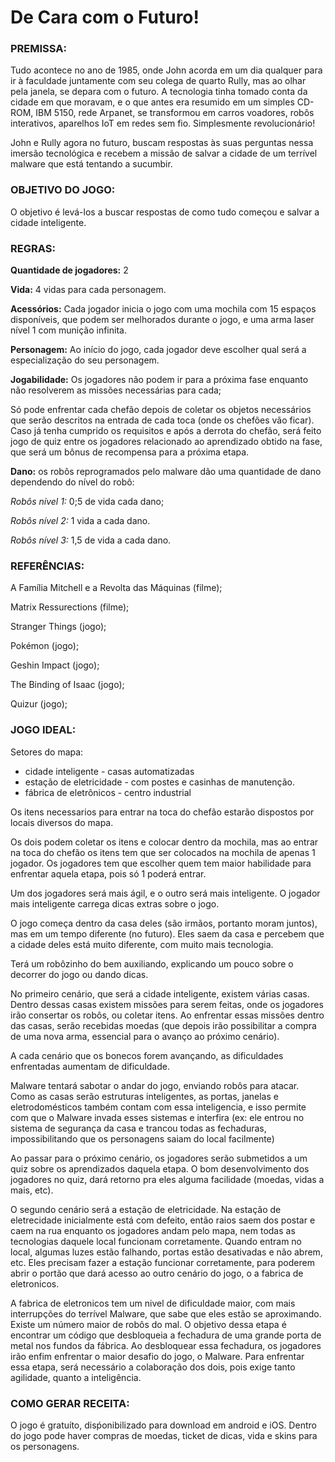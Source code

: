 # De Cara com o Futuro!

### **PREMISSA:**
Tudo acontece no ano de 1985, onde John acorda em um dia qualquer para ir à faculdade juntamente com seu colega de quarto Rully, mas ao olhar pela janela, se depara com o futuro.
A tecnologia tinha tomado conta da cidade em que moravam, e o que antes era resumido em um simples CD-ROM, IBM 5150, rede Arpanet, se transformou em carros voadores, robôs interativos, aparelhos IoT em redes sem fio. Simplesmente revolucionário!

John e Rully agora no futuro, buscam respostas às suas perguntas nessa imersão tecnológica e recebem a missão de salvar a cidade de um terrível malware que está tentando a sucumbir.


### **OBJETIVO DO JOGO:**
O objetivo é levá-los a buscar respostas de como tudo começou e salvar a cidade inteligente.


### **REGRAS:**
**Quantidade de jogadores:** 2

**Vida:** 4 vidas para cada personagem.

**Acessórios:** Cada jogador inicia o jogo com uma mochila com 15 espaços disponíveis, que podem ser melhorados durante o jogo, e uma arma laser nível 1 com munição infinita.

**Personagem:** Ao início do jogo, cada jogador deve escolher qual será  a especialização do seu personagem.

**Jogabilidade:** Os jogadores não podem ir para a próxima fase enquanto não resolverem as missões necessárias para cada; 

Só pode enfrentar cada chefão depois de coletar os objetos necessários que serão descritos na entrada de cada toca (onde os chefões vão ficar). Caso já tenha cumprido os requisitos e após a derrota do chefão, será feito jogo de quiz entre os jogadores relacionado ao aprendizado obtido na fase, que será um bônus de recompensa para a próxima etapa.



**Dano:** os robôs reprogramados pelo malware dão uma quantidade de dano dependendo do nível do robô:

*Robôs nível 1:* 0;5 de vida cada dano; 


*Robôs nível 2:* 1 vida a cada dano.


*Robôs nível 3:* 1,5 de vida a cada dano.

### **REFERÊNCIAS:**
A Família Mitchell e a Revolta das Máquinas (filme);

Matrix Ressurections (filme);

Stranger Things (jogo); 

Pokémon (jogo);

Geshin Impact (jogo);

The Binding of Isaac (jogo);

Quizur (jogo);

### **JOGO IDEAL:**

Setores do mapa:
- cidade inteligente - casas automatizadas
- estação de eletricidade - com postes e casinhas de manutenção.
- fábrica de eletrônicos - centro industrial

Os itens necessarios para entrar na toca do chefão estarão dispostos por locais diversos do mapa.

Os dois podem coletar os itens e colocar dentro da mochila, mas ao entrar na toca do chefão os itens tem que ser colocados na mochila de apenas 1 jogador. Os jogadores tem que escolher quem tem maior habilidade para enfrentar aquela etapa, pois só 1 poderá entrar.

Um dos jogadores será mais ágil, e o outro será mais inteligente. O jogador mais inteligente carrega dicas extras sobre o jogo.

O jogo começa dentro da casa deles (são irmãos, portanto moram juntos), mas em um tempo diferente (no futuro). Eles saem da casa e percebem que a cidade deles está muito diferente, com muito mais tecnologia.

Terá um robôzinho do bem auxiliando, explicando um pouco sobre o decorrer do jogo ou dando dicas.

No primeiro cenário, que será a cidade inteligente, existem várias casas. Dentro dessas casas existem missões para serem feitas, onde os jogadores irão consertar os robôs, ou coletar itens. Ao enfrentar essas missões dentro das casas, serão recebidas moedas (que depois irão possibilitar a compra de uma nova arma, essencial para o avanço ao próximo cenário).

A cada cenário que os bonecos forem avançando, as dificuldades enfrentadas aumentam de dificuldade. 

Malware tentará sabotar o andar do jogo, enviando robôs para atacar. Como as casas serão estruturas inteligentes, as portas, janelas e eletrodomésticos também contam com essa inteligencia, e isso permite com que o Malware invada esses sistemas e interfira (ex: ele entrou no sistema de segurança da casa e trancou todas as fechaduras, impossibilitando que os personagens saiam do local facilmente)

Ao passar para o próximo cenário, os jogadores serão submetidos a um quiz sobre os aprendizados daquela etapa. O bom desenvolvimento dos jogadores no quiz, dará retorno pra eles alguma facilidade (moedas, vidas a mais, etc).

O segundo cenário será a estação de eletricidade. Na estação de eletrecidade inicialmente está com defeito, então raios saem dos postar e caem na rua enquanto os jogadores andam pelo mapa, nem todas as tecnologias daquele local funcionam corretamente. Quando entram no local, algumas luzes estão falhando, portas estão desativadas e não abrem, etc. Eles precisam fazer a estação funcionar corretamente, para poderem abrir o portão que dará acesso ao outro cenário do jogo, o a fabrica de eletronicos.

A fabrica de eletronicos tem um nivel de dificuldade maior, com mais interrupções do terrível Malware, que sabe que eles estão se aproximando. Existe um número maior de robôs do mal. O objetivo dessa etapa é encontrar um código que desbloqueia a fechadura de uma grande porta de metal nos fundos da fábrica. Ao desbloquear essa fechadura, os jogadores irão enfim enfrentar o maior desafio do jogo, o Malware. Para enfrentar essa etapa, será necessário a colaboração dos dois, pois exige tanto agilidade, quanto a inteligência.

### **COMO GERAR RECEITA:**
O jogo é gratuíto, disṕonibilizado para download em android e iOS.
Dentro do jogo pode haver compras de moedas, ticket de dicas, vida e skins para os personagens.
